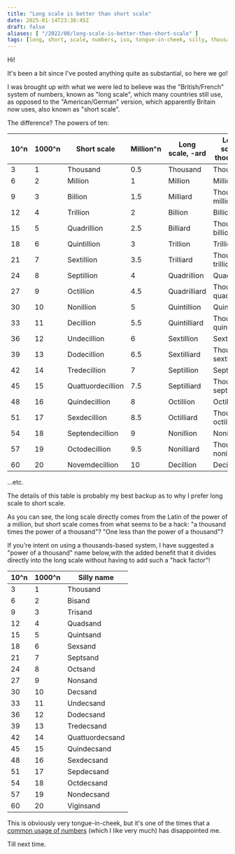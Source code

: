 ```yaml
---
title: "Long scale is better than short scale"
date: 2025-01-14T23:38:45Z
draft: false
aliases: [ "/2022/08/long-scale-is-better-than-short-scale" ]
tags: [long, short, scale, numbers, iso, tongue-in-cheek, silly, thousand, million, billion, uk, us, usa, american, english, british]
---
```


Hi!

It's been a bit since I've posted anything quite as substantial, so here we go!

I was brought up with what we were led to believe was the "British/French" system of numbers, known as "long scale", which many countries still use, as opposed to the "American/German" version, which apparently Britain now uses, also known as "short scale".

The difference? The powers of ten: 

| 10^n | 1000^n | Short scale       | Million^n | Long scale, -ard | Long scale, thousand |
| ---- | ------ | ----------------- | --------- |------------------| -------------------- |
| 3    | 1      | Thousand          | 0.5       | Thousand         | Thousand             |
| 6    | 2      | Million           | 1         | Million          | Million              |
| 9    | 3      | Billion           | 1.5       | Milliard         | Thousand million     |
| 12   | 4      | Trillion          | 2         | Billion          | Billion              |
| 15   | 5      | Quadrillion       | 2.5       | Billiard         | Thousand billion     |
| 18   | 6      | Quintillion       | 3         | Trillion         | Trillion             |
| 21   | 7      | Sextillion        | 3.5       | Trilliard        | Thousand trillion    |
| 24   | 8      | Septillion        | 4         | Quadrillion      | Quadrillion          |
| 27   | 9      | Octillion         | 4.5       | Quadrilliard     | Thousand quadrillion |
| 30   | 10     | Nonillion         | 5         | Quintillion      | Quintillion          |
| 33   | 11     | Decillion         | 5.5       | Quintilliard     | Thousand quintillion |
| 36   | 12     | Undecillion       | 6         | Sextillion       | Sextillion           |
| 39   | 13     | Dodecillion       | 6.5       | Sextilliard      | Thousand sextillion  |
| 42   | 14     | Tredecillion      | 7         | Septillion       | Septillion           |
| 45   | 15     | Quattuordecillion | 7.5       | Septilliard      | Thousand septillion  |
| 48   | 16     | Quindecillion     | 8         | Octillion        | Octillion            |
| 51   | 17     | Sexdecillion      | 8.5       | Octilliard       | Thousand octillion   |
| 54   | 18     | Septendecillion   | 9         | Nonillion        | Nonillion            |
| 57   | 19     | Octodecillion     | 9.5       | Nonilliard       | Thousand nonillion   |
| 60   | 20     | Novemdecillion    | 10        | Decillion        | Decillion            |

...etc.

The details of this table is probably my best backup as to why I prefer long scale to short scale.

As you can see, the long scale directly comes from the Latin of the power of a million, but short scale comes from what seems to be a hack: "a thousand times the power of a thousand"? "One less than the power of a thousand"?

If you're intent on using a thousands-based system, I have suggested a "power of a thousand" name below,with the added benefit that it divides directly into the long scale without having to add such a "hack factor"!

| 10^n | 1000^n | Silly name      |
| ---- | ------ | --------------- |
| 3    | 1      | Thousand        |
| 6    | 2      | Bisand          |
| 9    | 3      | Trisand         |
| 12   | 4      | Quadsand        |
| 15   | 5      | Quintsand       |
| 18   | 6      | Sexsand         |
| 21   | 7      | Septsand        |
| 24   | 8      | Octsand         |
| 27   | 9      | Nonsand         |
| 30   | 10     | Decsand         |
| 33   | 11     | Undecsand       |
| 36   | 12     | Dodecsand       |
| 39   | 13     | Tredecsand      |
| 42   | 14     | Quattuordecsand |
| 45   | 15     | Quindecsand     |
| 48   | 16     | Sexdecsand      |
| 51   | 17     | Sepdecsand      |
| 54   | 18     | Octdecsand      |
| 57   | 19     | Nondecsand      |
| 60   | 20     | Viginsand       |

This is obviously very tongue-in-cheek, but it's one of the times that a [common usage of numbers](https://en.wikipedia.org/wiki/Names_of_large_numbers) (which I like very much) has disappointed me.

Till next time.